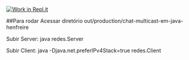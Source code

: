 [![Work in Repl.it](https://classroom.github.com/assets/work-in-replit-14baed9a392b3a25080506f3b7b6d57f295ec2978f6f33ec97e36a161684cbe9.svg)](https://classroom.github.com/online_ide?assignment_repo_id=2973267&assignment_repo_type=AssignmentRepo)

##Para rodar
Acessar diretório out/production/chat-multicast-em-java-henfreire 

Subir Server: java redes.Server

Subir Client: java -Djava.net.preferIPv4Stack=true redes.Client
